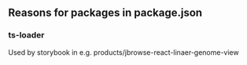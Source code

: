 ## Reasons for packages in package.json

### ts-loader

Used by storybook in e.g. products/jbrowse-react-linaer-genome-view
